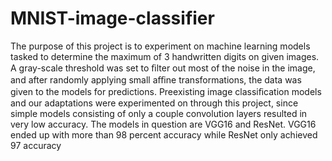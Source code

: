 # MNIST-image-classifier
The purpose of this project is to experiment on machine learning models tasked to determine the maximum of 3 handwritten digits on given images. A gray-scale threshold was set to ﬁlter out most of the noise in the image, and after randomly applying small aﬃne transformations, the data was given to the models for predictions. Preexisting image classiﬁcation models and our adaptations were experimented on through this project, since simple models consisting of only a couple convolution layers resulted in very low accuracy. The models in question are VGG16 and ResNet. VGG16 ended up with more than 98 percent accuracy while ResNet only achieved 97 accuracy
